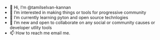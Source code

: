 - 👋 Hi, I’m @tamilselvan-kannan
- 👀 I’m interested in making things or tools for progressive community
- 🌱 I’m currently learning pyton and open source technlogies
- 💞️ I’m new and open to collaborate on any social or community causes or developer utlity tools
- 📫 How to reach me email me.

<!---
tamilselvan-kannan/tamilselvan-kannan is a ✨ special ✨ repository because its `README.md` (this file) appears on your GitHub profile.
You can click the Preview link to take a look at your changes.
--->
